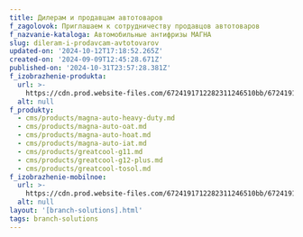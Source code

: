 ```yaml
---
title: Дилерам и продавцам автотоваров
f_zagolovok: Приглашаем к сотрудничеству продавцов автотоваров
f_nazvanie-kataloga: Автомобильные антифризы МАГНА
slug: dileram-i-prodavcam-avtotovarov
updated-on: '2024-10-12T17:18:52.265Z'
created-on: '2024-09-09T12:45:28.671Z'
published-on: '2024-10-31T23:57:28.381Z'
f_izobrazhenie-produkta:
  url: >-
    https://cdn.prod.website-files.com/6724191712282311246510bb/672419171228231124651279_diler.jpg
  alt: null
f_produkty:
  - cms/products/magna-auto-heavy-duty.md
  - cms/products/magna-auto-oat.md
  - cms/products/magna-auto-hoat.md
  - cms/products/magna-auto-iat.md
  - cms/products/greatcool-g11.md
  - cms/products/greatcool-g12-plus.md
  - cms/products/greatcool-tosol.md
f_izobrazhenie-mobilnoe:
  url: >-
    https://cdn.prod.website-files.com/6724191712282311246510bb/672419171228231124651260_diler.jpg
  alt: null
layout: '[branch-solutions].html'
tags: branch-solutions
---
```



